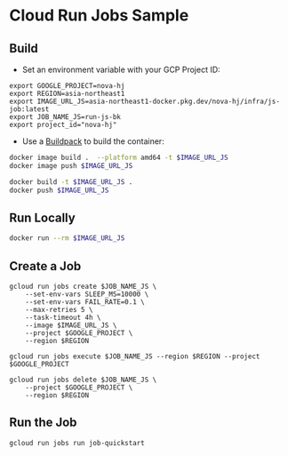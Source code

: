 # Cloud Run Jobs Sample

## Build

* Set an environment variable with your GCP Project ID:

```
export GOOGLE_PROJECT=nova-hj
export REGION=asia-northeast1
export IMAGE_URL_JS=asia-northeast1-docker.pkg.dev/nova-hj/infra/js-job:latest
export JOB_NAME_JS=run-js-bk
export project_id="nova-hj"
```

* Use a [Buildpack](https://github.com/GoogleCloudPlatform/buildpacks) to build the container:

```sh
docker image build .  --platform amd64 -t $IMAGE_URL_JS
docker image push $IMAGE_URL_JS

docker build -t $IMAGE_URL_JS .
docker push $IMAGE_URL_JS
```

## Run Locally

```sh
docker run --rm $IMAGE_URL_JS
```

## Create a Job

```
gcloud run jobs create $JOB_NAME_JS \
    --set-env-vars SLEEP_MS=10000 \
    --set-env-vars FAIL_RATE=0.1 \
    --max-retries 5 \
    --task-timeout 4h \
    --image $IMAGE_URL_JS \
    --project $GOOGLE_PROJECT \
    --region $REGION

gcloud run jobs execute $JOB_NAME_JS --region $REGION --project $GOOGLE_PROJECT

gcloud run jobs delete $JOB_NAME_JS \
    --project $GOOGLE_PROJECT \
    --region $REGION
```

## Run the Job
```
gcloud run jobs run job-quickstart
```